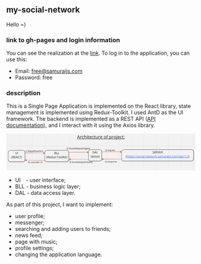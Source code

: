 ## my-social-network

Hello =)


### link to gh-pages and login information

You can see the realization at the [link](https://tema-skakun.github.io/my-social-network/). To log in to the application, you can use this:
 - Email: free@samuraijs.com
 - Password: free


### description

This is a Single Page Application is implemented on the React library, state management is implemented using Redux-Toolkit. I used AntD as the UI framework.
The backend is implemented as a REST API ([API documentation](https://social-network.samuraijs.com/docs)), and I interact with it using the Axios library.

![project architecture](https://github.com/tema-skakun/my-social-network/blob/main/public/architecture_of_project.png)

 - UI - user interface;
 - BLL - business logic layer;
 - DAL - data access layer.

As part of this project, I want to implement:
  - user profile;
  - messenger;
  - searching and adding users to friends;
  - news feed;
  - page with music;
  - profile settings;
  - changing the application language.

